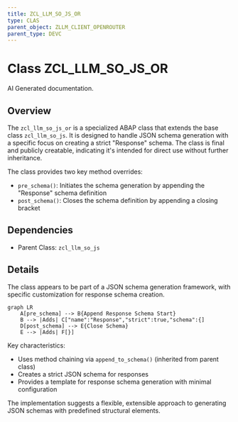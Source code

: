 ```yaml
---
title: ZCL_LLM_SO_JS_OR
type: CLAS
parent_object: ZLLM_CLIENT_OPENROUTER
parent_type: DEVC
---
```


# Class ZCL_LLM_SO_JS_OR

AI Generated documentation.

## Overview

The `zcl_llm_so_js_or` is a specialized ABAP class that extends the base class `zcl_llm_so_js`. It is designed to handle JSON schema generation with a specific focus on creating a strict "Response" schema. The class is final and publicly creatable, indicating it's intended for direct use without further inheritance.

The class provides two key method overrides:

- `pre_schema()`: Initiates the schema generation by appending the "Response" schema definition
- `post_schema()`: Closes the schema definition by appending a closing bracket

## Dependencies

- Parent Class: `zcl_llm_so_js`

## Details

The class appears to be part of a JSON schema generation framework, with specific customization for response schema creation.

```mermaid
graph LR
    A[pre_schema] --> B{Append Response Schema Start}
    B --> |Adds| C["name":"Response","strict":true,"schema":{]
    D[post_schema] --> E{Close Schema}
    E --> |Adds| F[}]
```

Key characteristics:

- Uses method chaining via `append_to_schema()` (inherited from parent class)
- Creates a strict JSON schema for responses
- Provides a template for response schema generation with minimal configuration

The implementation suggests a flexible, extensible approach to generating JSON schemas with predefined structural elements.
